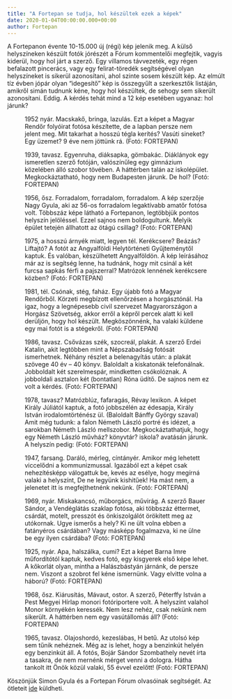 ```yaml
---
title: "A Fortepan se tudja, hol készültek ezek a képek"
date: 2020-01-04T00:00:00.000+00:00
author: Fortepan
---
```


A Fortepanon évente 10-15.000 új (régi) kép jelenik meg. A külső helyszíneken készült fotók jórészét a Fórum kommentelői megfejtik, vagyis kiderül, hogy hol járt a szerző. Egy villamos távvezeték, egy régen befalazott pincerács, vagy egy felirat-töredék segítségével olyan helyszíneket is sikerül azonosítani, ahol szinte sosem készült kép. Az elmúlt tíz évben jópár olyan “idegesítő” kép is összegyűlt a szerkesztők listáján, amikről simán tudnunk kéne, hogy hol készültek, de sehogy sem sikerült azonosítani. Eddig. A kérdés tehát mind a 12 kép esetében ugyanaz: hol járunk?

<figure>
<img src="/images/31024753_9ee9ba837f0d1140c6fc525990fb8c24_wm.jpg" alt="" />
<figcaption>1952 nyár. Macskakő, bringa, lazulás. Ezt a képet a Magyar Rendőr folyóirat fotósa készítette, de a lapban persze nem jelent meg. Mit takarhat a hosszú tégla kerítés? Vasúti sineket? Egy üzemet? 9 éve nem jöttünk rá. (Fotó: FORTEPAN)</figcaption>
</figure>

<figure>
<img src="/images/31024751_d09dfcdb085230d6850013d6c912c241_wm.jpg" alt="" />
<figcaption>1939, tavasz. Egyenruha, diáksapka, gömbakác. Diáklányok egy ismeretlen szerző fotóján, valószínűleg egy gimnázium közelében álló szobor tövében. A háttérben talán az iskolépület. Megkockáztatható, hogy nem Budapesten járunk. De hol? (Fotó: FORTEPAN)</figcaption>
</figure>

<figure>
<img src="/images/31024743_d7de801f15508ce19652d88fddc96053_wm.jpg" alt="" />
<figcaption>1956, ősz. Forradalom, forradalom, forradalom. A kép szerzője Nagy Gyula, aki az 56-os forradalom legaktívabb amatőr fotósa volt. Többszáz képe látható a Fortepanon, legtöbbjük pontos helyszín jelöléssel. Ezzel sajnos nem boldogultunk. Melyik épület tetején állhatott az ötágú csillag? (Fotó: FORTEPAN)</figcaption>
</figure>

<figure>
<img src="/images/31024745_80abf7ca45021b13174129ef10e33b30_wm.jpg" alt="" />
<figcaption>1975, a hosszú árnyék miatt, legyen tél. Kerékcsere? Beázás? Liftajtó? A fotót az Angyalföldi Helytörténeti Gyűjteménytől kaptuk. És valóban, készülhetett Angyalföldön. A kép leírásához már az is segítség lenne, ha tudnánk, hogy mit csinál a két furcsa sapkás férfi a pajszerral? Matrózok lennének kerékcsere közben? (Fotó: FORTEPAN)</figcaption>
</figure>

<figure>
<img src="/images/31024741_6a01b3b4fb29e32778df23230223cedb_wm.jpg" alt="" />
<figcaption>1981, tél. Csónak, stég, faház. Egy újabb fotó a Magyar Rendőrből. Körzeti megbízott ellenőrzésen a horgásztónál. Ha igaz, hogy a legnépesebb civil szervezet Magyarországon a Horgász Szövetség, akkor erről a képről percek alatt ki kell derüljön, hogy hol készült. Megköszönnénk, ha valaki küldene egy mai fotót is a stégekről. (Fotó: FORTEPAN)</figcaption>
</figure>

<figure>
<img src="/images/31024749_ca08c249453dfe5422bfd72a4a9feda2_wm.jpg" alt="" />
<figcaption>1986, tavasz. Csővázas szék, szocreál, plakát. A szerző Erdei Katalin, akit legtöbben mint a Népszabadság fotósát ismerhetnek. Néhány részlet a belenagyítás után: a plakát szövege 40 év – 40 könyv. Baloldalt a kiskatonák telefonálnak. Jobboldalt két szerelmespár, mindketten csókolóznak. A jobboldali asztalon két (bontatlan) Róna üdítő. De sajnos nem ez volt a kérdés. (Fotó: FORTEPAN)</figcaption>
</figure>

<figure>
<img src="/images/31024747_79134330c967da83309674fbe31ad9c8_wm.jpg" alt="" />
<figcaption>1978, tavasz? Matrózblúz, fafaragás, Révay lexikon. A képet Király Júliától kaptuk, a fotó jobbszélén az édesapja, Király István irodalomtörténész ül. (Baloldalt Bánffy György szaval) Amit még tudunk: a falon Németh László portré és idézet, a sarokban Németh László mellszobor. Megkockáztathatjuk, hogy egy Németh László művház? könyvtár? iskola? avatásán járunk. A helyszín pedig: (Fotó: FORTEPAN)</figcaption>
</figure>

<figure>
<img src="/images/31024739_c9051244296d3c890fdffdc2b5b85244_wm.jpg" alt="" />
<figcaption>1947, farsang. Daráló, mérleg, cíntányér. Amikor még lehetett viccelődni a kommunizmussal. Igazából ezt a képet csak nehezítésképp válogattuk be, kevés az esélye, hogy megírná valaki a helyszínt, De ne legyünk kishitűek! Ha mást nem, a jelenetet itt is megfejthetnénk nekünk. (Fotó: FORTEPAN)</figcaption>
</figure>

<figure>
<img src="/images/31024737_f9ae5212b342cfd65af491f86222303f_wm.jpg" alt="" />
<figcaption>1969, nyár. Miskakancsó, műborgács, művirág. A szerző Bauer Sándor, a Vendéglátás szaklap fotósa, aki többszáz éttermet, csárdát, motelt, presszót és önkiszolgálót örökített meg az utókornak. Ugye ismerős a hely? Ki ne ült volna ebben a fatányéros csárdában? Vagy másképp fogalmazva, ki ne ülne be egy ilyen csárdába? (Fotó: FORTEPAN)</figcaption>
</figure>

<figure>
<img src="/images/31024733_bdbb0e627d0bfaa9a64aeb443ec1e642_wm.jpg" alt="" />
<figcaption>1925, nyár. Apa, halszálka, cumi? Ezt a képet Barna Imre műfordítótól kaptuk, kedves fotó, egy kisgyerek első képe lehet. A kőkorlát olyan, mintha a Halászbástyán járnánk, de persze nem. Viszont a szobrot fel kéne ismernünk. Vagy elvitte volna a háború? (Fotó: FORTEPAN)</figcaption>
</figure>

<figure>
<img src="/images/31024735_e09c8d00db811ca96c2f4e2593b54c16_wm.jpg" alt="" />
<figcaption>1968, ősz. Kiárusítás, Mávaut, ostor. A szerző, Péterffy István a Pest Megyei Hírlap monori fotóriportere volt. A helyszínt valahol Monor környékén keressék. Nem lesz nehéz, csak nekünk nem sikerült. A háttérben nem egy vasútállomás áll? (Fotó: FORTEPAN)</figcaption>
</figure>

<figure>
<img src="/images/31024731_91e692a394f423aa760b724a991075be_wm.jpg" alt="" />
<figcaption>1965, tavasz. Olajoshordó, kezeslábas, H betű. Az utolsó kép sem tűnik nehéznek. Még az is lehet, hogy a benzinkút helyén egy benzinkút áll. A fotós, Bojár Sándor Szombathely nevét írta a tasakra, de nem mernénk mérget venni a dologra. Hátha tankolt itt Önök közül valaki, 55 évvel ezelőtt! (Fotó: FORTEPAN)</figcaption>
</figure>

Köszönjük Simon Gyula és a Fortepan Fórum olvasóinak segítségét. Az ötleteit [ide](mailto:fortepan@gmail.com) küldheti.
